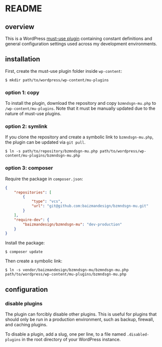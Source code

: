 # README

## overview

This is a WordPress [must-use plugin](https://wordpress.org/documentation/article/must-use-plugins/) containing constant definitions and general configuration settings used across my development environments.

## installation

First, create the must-use plugin folder inside `wp-content`:

```shell
$ mkdir path/to/wordpress/wp-content/mu-plugins
```

### option 1: copy

To install the plugin, download the repository and copy `bzmndsgn-mu.php` to `/wp-content/mu-plugins`. Note that it must be manually updated due to the nature of must-use plugins.

### option 2: symlink

If you clone the repository and create a symbolic link to `bzmndsgn-mu.php`, the plugin can be updated via `git pull`.

```shell
$ ln -s path/to/repository/bzmndsgn-mu.php path/to/wordpress/wp-content/mu-plugins/bzmndsgn-mu.php
```

### option 3: composer

Require the package in `composer.json`:
```json
{
    "repositories": [
        {
            "type": "vcs",
            "url": "git@github.com:baizmandesign/bzmndsgn-mu.git"
        }
    ],
    "require-dev": {
        "baizmandesign/bzmndsgn-mu": "dev-production"
    }
}
```

Install the package:
```
$ composer update
```

Then create a symbolic link:

```shell
$ ln -s vendor/baizmandesign/bzmndsgn-mu/bzmndsgn-mu.php path/to/wordpress/wp-content/mu-plugins/bzmndsgn-mu.php
```

## configuration

### disable plugins

The plugin can forcibly disable other plugins. This is useful for plugins that should only be run in a production environment, such as backup, firewall, and caching plugins. 

To disable a plugin, add a slug, one per line, to a file named `.disabled-plugins` in the root directory of your WordPress instance.
